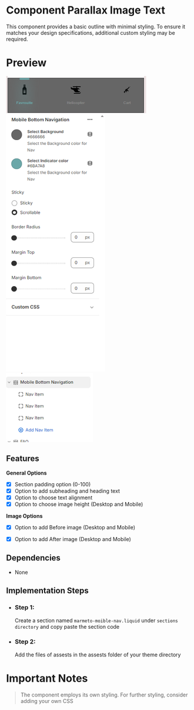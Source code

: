 # Component Parallax Image Text

This component provides a basic outline with minimal styling. To ensure it matches your design specifications, additional custom styling may be required.

# Preview

![alt text](image.png)
![alt text](image-1.png)
![alt text](image-2.png)
## Features

**General Options**

- [x]  Section padding option (0-100)
- [x]  Option to add subheading and heading text
- [x]  Option to choose text alignment
- [x]  Option to choose image height (Desktop and Mobile)

**Image Options**

- [x]  Option to add Before image (Desktop and Mobile)
- [x]  Option to add After image (Desktop and Mobile)


## Dependencies

 - None


## Implementation Steps

 - ### Step 1: 
   Create a section named `marmeto-moible-nav.liquid` under `sections directory` and copy paste the section code
   
 - ### Step 2: 
   Add the files of assests in the assests folder of your theme directory
     

# Important Notes

>  The component employs its own styling. For further styling, consider adding your own CSS